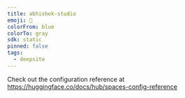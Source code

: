 ```yaml
---
title: abhishek-studio
emoji: 🐳
colorFrom: blue
colorTo: gray
sdk: static
pinned: false
tags:
  - deepsite
---
```


Check out the configuration reference at https://huggingface.co/docs/hub/spaces-config-reference